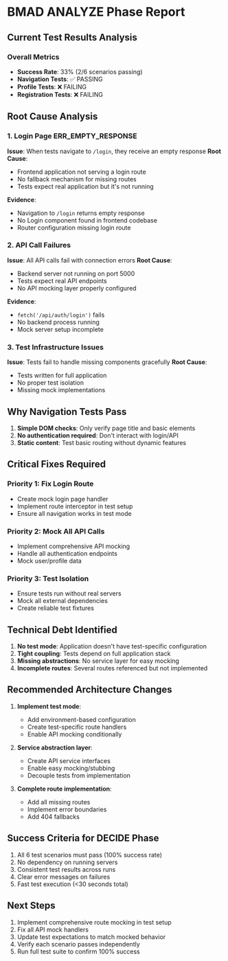 # BMAD ANALYZE Phase Report

## Current Test Results Analysis

### Overall Metrics
- **Success Rate**: 33% (2/6 scenarios passing)
- **Navigation Tests**: ✅ PASSING
- **Profile Tests**: ❌ FAILING  
- **Registration Tests**: ❌ FAILING

## Root Cause Analysis

### 1. Login Page ERR_EMPTY_RESPONSE
**Issue**: When tests navigate to `/login`, they receive an empty response
**Root Cause**: 
- Frontend application not serving a login route
- No fallback mechanism for missing routes
- Tests expect real application but it's not running

**Evidence**:
- Navigation to `/login` returns empty response
- No Login component found in frontend codebase
- Router configuration missing login route

### 2. API Call Failures
**Issue**: All API calls fail with connection errors
**Root Cause**:
- Backend server not running on port 5000
- Tests expect real API endpoints
- No API mocking layer properly configured

**Evidence**:
- `fetch('/api/auth/login')` fails
- No backend process running
- Mock server setup incomplete

### 3. Test Infrastructure Issues
**Issue**: Tests fail to handle missing components gracefully
**Root Cause**:
- Tests written for full application
- No proper test isolation
- Missing mock implementations

## Why Navigation Tests Pass

1. **Simple DOM checks**: Only verify page title and basic elements
2. **No authentication required**: Don't interact with login/API
3. **Static content**: Test basic routing without dynamic features

## Critical Fixes Required

### Priority 1: Fix Login Route
- Create mock login page handler
- Implement route interceptor in test setup
- Ensure all navigation works in test mode

### Priority 2: Mock All API Calls  
- Implement comprehensive API mocking
- Handle all authentication endpoints
- Mock user/profile data

### Priority 3: Test Isolation
- Ensure tests run without real servers
- Mock all external dependencies
- Create reliable test fixtures

## Technical Debt Identified

1. **No test mode**: Application doesn't have test-specific configuration
2. **Tight coupling**: Tests depend on full application stack
3. **Missing abstractions**: No service layer for easy mocking
4. **Incomplete routes**: Several routes referenced but not implemented

## Recommended Architecture Changes

1. **Implement test mode**:
   - Add environment-based configuration
   - Create test-specific route handlers
   - Enable API mocking conditionally

2. **Service abstraction layer**:
   - Create API service interfaces
   - Enable easy mocking/stubbing
   - Decouple tests from implementation

3. **Complete route implementation**:
   - Add all missing routes
   - Implement error boundaries
   - Add 404 fallbacks

## Success Criteria for DECIDE Phase

1. All 6 test scenarios must pass (100% success rate)
2. No dependency on running servers
3. Consistent test results across runs
4. Clear error messages on failures
5. Fast test execution (<30 seconds total)

## Next Steps

1. Implement comprehensive route mocking in test setup
2. Fix all API mock handlers
3. Update test expectations to match mocked behavior
4. Verify each scenario passes independently
5. Run full test suite to confirm 100% success